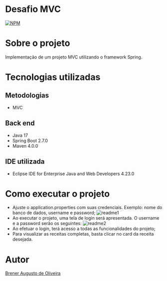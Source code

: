 # Desafio MVC
[![NPM](https://img.shields.io/npm/l/react)](https://github.com/breneroliveira/spring-mvc/blob/master/LICENSE) 

# Sobre o projeto

Implementação de um projeto MVC utilizando o framework Spring.

# Tecnologias utilizadas
## Metodologias
- MVC

## Back end
- Java 17
- Spring Boot 2.7.0
- Maven 4.0.0

## IDE utilizada
- Eclipse IDE for Enterprise Java and Web Developers 4.23.0

# Como executar o projeto
- Ajuste o application.properties com suas credenciais. Exemplo: nome do banco de dados, username e password;
![readme1](https://user-images.githubusercontent.com/73718076/201690461-1ca8d152-4119-46b5-9c01-9b0c15d8bb53.png)
- Ao executar o projeto, uma tela de login será apresentada. O username e a password serão os seguintes:
![readme2](https://user-images.githubusercontent.com/73718076/201690530-841ed664-810f-4574-ad8f-ab6dcf43d3fd.png)
- Ao efetuar o login, terá acesso a todas as funcionalidades do projeto;
- Para visualizar as receitas completas, basta clicar no card da receita desejada.

# Autor

<a href="https://www.linkedin.com/in/brener-augusto-de-oliveira/" target="_blank">Brener Augusto de Oliveira</a>
